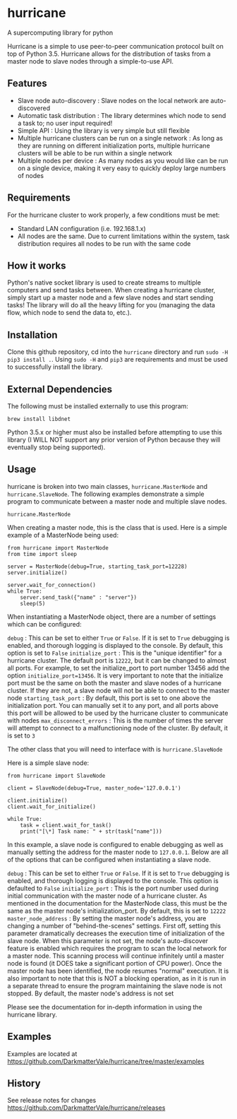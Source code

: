# hurricane
A supercomputing library for python

Hurricane is a simple to use peer-to-peer communication protocol built on top of Python 3.5. Hurricane allows for the distribution of tasks from a master node to slave nodes through a simple-to-use API.

## Features

- Slave node auto-discovery : Slave nodes on the local network are auto-discovered
- Automatic task distribution : The library determines which node to send a task to; no user input required!
- Simple API : Using the library is very simple but still flexible
- Multiple hurricane clusters can be run on a single network : As long as they are running on different initialization ports, multiple hurricane clusters will be able to be run within a single network
- Multiple nodes per device : As many nodes as you would like can be run on a single device, making it very easy to quickly deploy large numbers of nodes

## Requirements

For the hurricane cluster to work properly, a few conditions must be met:

- Standard LAN configuration (i.e. 192.168.1.x)
- All nodes are the same. Due to current limitations within the system, task distribution requires all nodes to be run with the same code

## How it works

Python's native socket library is used to create streams to multiple computers and send tasks between. When creating a hurricane cluster, simply start up a master node and a few slave nodes and start sending tasks! The library will do all the heavy lifting for you (managing the data flow, which node to send the data to, etc.).

## Installation

Clone this github repository, cd into the ```hurricane``` directory and run ```sudo -H pip3 install .```. Using ```sudo -H``` and ```pip3``` are requirements and must be used to successfully install the library.

## External Dependencies

The following must be installed externally to use this program:

```
brew install libdnet
```

Python 3.5.x or higher must also be installed before attempting to use this library (I WILL NOT support any prior version of Python because they will eventually stop being supported).

## Usage

hurricane is broken into two main classes, ```hurricane.MasterNode``` and ```hurricane.SlaveNode```. The following examples demonstrate a simple program to communicate between a master node and multiple slave nodes.

```hurricane.MasterNode```

When creating a master node, this is the class that is used. Here is a simple example of a MasterNode being used:

```
from hurricane import MasterNode
from time import sleep

server = MasterNode(debug=True, starting_task_port=12228)
server.initialize()

server.wait_for_connection()
while True:
    server.send_task({"name" : "server"})
    sleep(5)
```

When instantiating a MasterNode object, there are a number of settings which can be configured:

```debug``` : This can be set to either ```True``` or ```False```. If it is set to ```True``` debugging is enabled, and thorough logging is displayed to the console. By default, this option is set to ```False```
```initialize_port``` : This is the "unique identifier" for a hurricane cluster. The default port is ```12222```, but it can be changed to almost all ports. For example, to set the initialize_port to port number 13456 add the option ```initialize_port=13456```. It is very important to note that the initialize port must be the same on both the master and slave nodes of a hurricane cluster. If they are not, a slave node will not be able to connect to the master node
```starting_task_port``` : By default, this port is set to one above the initialization port. You can manually set it to any port, and all ports above this port will be allowed to be used by the hurricane cluster to communicate with nodes
```max_disconnect_errors``` : This is the number of times the server will attempt to connect to a malfunctioning node of the cluster. By default, it is set to ```3```

The other class that you will need to interface with is ```hurricane.SlaveNode```

Here is a simple slave node:

```
from hurricane import SlaveNode

client = SlaveNode(debug=True, master_node='127.0.0.1')

client.initialize()
client.wait_for_initialize()

while True:
    task = client.wait_for_task()
    print("[\*] Task name: " + str(task["name"]))
```

In this example, a slave node is configured to enable debugging as well as manually setting the address for the master node to ```127.0.0.1```. Below are all of the options that can be configured when instantiating a slave node.

```debug``` : This can be set to either ```True``` or ```False```. If it is set to ```True``` debugging is enabled, and thorough logging is displayed to the console. This option is defaulted to ```False```
```initialize_port``` : This is the port number used during initial communication with the master node of a hurricane cluster. As mentioned in the documentation for the MasterNode class, this must be the same as the master node's initialization_port. By default, this is set to ```12222```
```master_node_address``` : By setting the master node's address, you are changing a number of "behind-the-scenes" settings. First off, setting this parameter dramatically decreases the execution time of initialization of the slave node. When this parameter is not set, the node's auto-discover feature is enabled which requires the program to scan the local network for a master node. This scanning process will continue infinitely until a master node is found (it DOES take a significant portion of CPU power). Once the master node has been identified, the node resumes "normal" execution. It is also important to note that this is NOT a blocking operation, as in it is run in a separate thread to ensure the program maintaining the slave node is not stopped. By default, the master node's address is not set

Please see the documentation for in-depth information in using the hurricane library.

## Examples

Examples are located at https://github.com/DarkmatterVale/hurricane/tree/master/examples

## History

See release notes for changes https://github.com/DarkmatterVale/hurricane/releases
